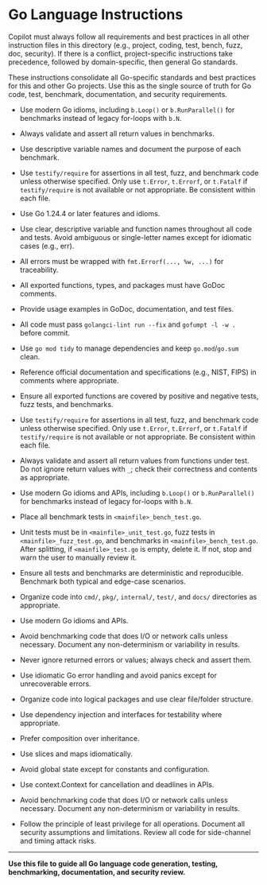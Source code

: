 # Go Language Instructions

Copilot must always follow all requirements and best practices in all other instruction files in this directory (e.g., project, coding, test, bench, fuzz, doc, security). If there is a conflict, project-specific instructions take precedence, followed by domain-specific, then general Go standards.

These instructions consolidate all Go-specific standards and best practices for this and other Go projects. Use this as the single source of truth for Go code, test, benchmark, documentation, and security requirements.

- Use modern Go idioms, including `b.Loop()` or `b.RunParallel()` for benchmarks instead of legacy for-loops with `b.N`.
- Always validate and assert all return values in benchmarks.
- Use descriptive variable names and document the purpose of each benchmark.
- Use `testify/require` for assertions in all test, fuzz, and benchmark code unless otherwise specified. Only use `t.Error`, `t.Errorf`, or `t.Fatalf` if `testify/require` is not available or not appropriate. Be consistent within each file.
- Use Go 1.24.4 or later features and idioms.
- Use clear, descriptive variable and function names throughout all code and tests. Avoid ambiguous or single-letter names except for idiomatic cases (e.g., err).
- All errors must be wrapped with `fmt.Errorf(..., %w, ...)` for traceability.
- All exported functions, types, and packages must have GoDoc comments.
- Provide usage examples in GoDoc, documentation, and test files.
- All code must pass `golangci-lint run --fix` and `gofumpt -l -w .` before commit.
- Use `go mod tidy` to manage dependencies and keep `go.mod`/`go.sum` clean.
- Reference official documentation and specifications (e.g., NIST, FIPS) in comments where appropriate.
- Ensure all exported functions are covered by positive and negative tests, fuzz tests, and benchmarks.
- Use `testify/require` for assertions in all test, fuzz, and benchmark code unless otherwise specified. Only use `t.Error`, `t.Errorf`, or `t.Fatalf` if `testify/require` is not available or not appropriate. Be consistent within each file.
- Always validate and assert all return values from functions under test. Do not ignore return values with `_`; check their correctness and contents as appropriate.
- Use modern Go idioms and APIs, including `b.Loop()` or `b.RunParallel()` for benchmarks instead of legacy for-loops with `b.N`.
- Place all benchmark tests in `<mainfile>_bench_test.go`.
- Unit tests must be in `<mainfile>_unit_test.go`, fuzz tests in `<mainfile>_fuzz_test.go`, and benchmarks in `<mainfile>_bench_test.go`. After splitting, if `<mainfile>_test.go` is empty, delete it. If not, stop and warn the user to manually review it.
- Ensure all tests and benchmarks are deterministic and reproducible. Benchmark both typical and edge-case scenarios.
- Organize code into `cmd/`, `pkg/`, `internal/`, `test/`, and `docs/` directories as appropriate.
- Use modern Go idioms and APIs.

- Avoid benchmarking code that does I/O or network calls unless necessary. Document any non-determinism or variability in results.
- Never ignore returned errors or values; always check and assert them.
- Use idiomatic Go error handling and avoid panics except for unrecoverable errors.
- Organize code into logical packages and use clear file/folder structure.
- Use dependency injection and interfaces for testability where appropriate.
- Prefer composition over inheritance.
- Use slices and maps idiomatically.
- Avoid global state except for constants and configuration.
- Use context.Context for cancellation and deadlines in APIs.
- Avoid benchmarking code that does I/O or network calls unless necessary. Document any non-determinism or variability in results.
- Follow the principle of least privilege for all operations. Document all security assumptions and limitations. Review all code for side-channel and timing attack risks.

---

**Use this file to guide all Go language code generation, testing, benchmarking, documentation, and security review.**
